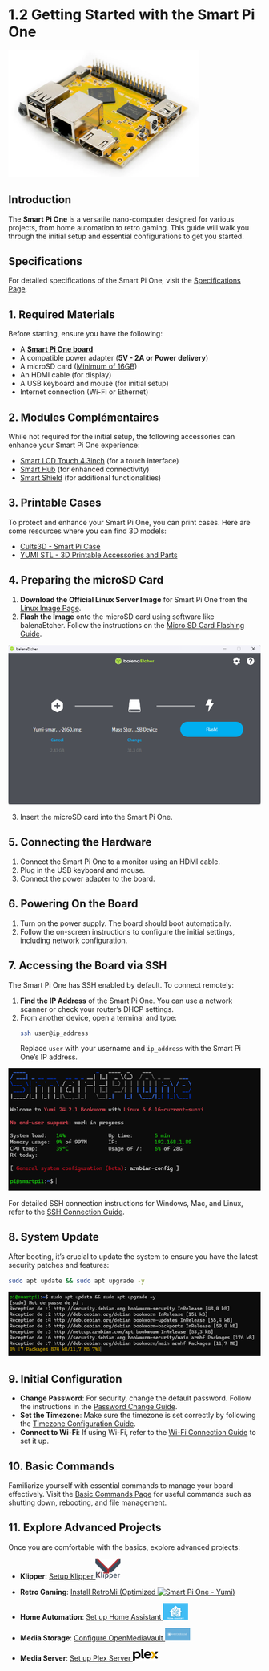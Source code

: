 # 1.2 Getting Started with the Smart Pi One

<img src="../../img/SmartPi/SmartPi_One_Startup/smartpi_one_startup_1.png" alt="Smart Pi One - Yumi" width="380"/>

## Introduction
The **Smart Pi One** is a versatile nano-computer designed for various projects, from home automation to retro gaming. This guide will walk you through the initial setup and essential configurations to get you started.

## Specifications
For detailed specifications of the Smart Pi One, visit the [Specifications Page](https://wiki.yumi-lab.com/SmartPI/SmartPi_One_specifications/).

## 1. Required Materials
Before starting, ensure you have the following:
- A **[Smart Pi One board](https://wanhao-europe.com/collections/yumi-smart-pi-nano-computer-diy/products/yumi-smart-pi-one-1g-ddr3-processeur-h3-allwinner)**
- A compatible power adapter (**5V - 2A or Power delivery**)
- A microSD card ([Minimum of 16GB](https://wanhao-europe.com/collections/yumi-smart-pi-nano-computer-diy/products/carte-micro-sd-16go))
- An HDMI cable (for display)
- A USB keyboard and mouse (for initial setup)
- Internet connection (Wi-Fi or Ethernet)

## 2. Modules Complémentaires
While not required for the initial setup, the following accessories can enhance your Smart Pi One experience:
- [Smart LCD Touch 4.3inch](https://wiki.yumi-lab.com/Yumi_Components/SmartLCD_Touch_4.3inch800x480specifications/) (for a touch interface)
- [Smart Hub](https://wiki.yumi-lab.com/Yumi_Components/SmartHub_specifications/) (for enhanced connectivity)
- [Smart Shield](https://wiki.yumi-lab.com/Yumi_Components/SmartShield_specifications/) (for additional functionalities)

## 3. Printable Cases
To protect and enhance your Smart Pi One, you can print cases. Here are some resources where you can find 3D models:
- [Cults3D - Smart Pi Case](https://cults3d.com/fr/recherche?q=boitier+smart+pi)
- [YUMI STL - 3D Printable Accessories and Parts](https://wiki.yumi-lab.com/Yumi_stl/Printable_Accessories_and_Parts/)

## 4. Preparing the microSD Card
1. **Download the Official Linux Server Image** for Smart Pi One from the [Linux Image Page](https://wiki.yumi-lab.com/SmartPI/SmartPi_Linux/).
2. **Flash the Image** onto the microSD card using software like balenaEtcher. Follow the instructions on the [Micro SD Card Flashing Guide](https://wiki.yumi-lab.com/SmartPI/SmartPi_Linux_flash_sd/).

![smartpi_one_startup_2](/img/SmartPi/SmartPi_One_Startup/smartpi_one_startup_2.png)

3. Insert the microSD card into the Smart Pi One.

## 5. Connecting the Hardware
1. Connect the Smart Pi One to a monitor using an HDMI cable.
2. Plug in the USB keyboard and mouse.
3. Connect the power adapter to the board.

## 6. Powering On the Board
1. Turn on the power supply. The board should boot automatically.
2. Follow the on-screen instructions to configure the initial settings, including network configuration.

## 7. Accessing the Board via SSH
The Smart Pi One has SSH enabled by default. To connect remotely:
1. **Find the IP Address** of the Smart Pi One. You can use a network scanner or check your router’s DHCP settings.
2. From another device, open a terminal and type:
   ```bash
   ssh user@ip_address
   ```
   Replace `user` with your username and `ip_address` with the Smart Pi One’s IP address.

![smartpi_one_startup_3](/img/SmartPi/SmartPi_One_Startup/smartpi_one_startup_3.png)

For detailed SSH connection instructions for Windows, Mac, and Linux, refer to the [SSH Connection Guide](https://wiki.yumi-lab.com/SmartPI/SmartPi_Connect_Ssh/).

## 8. System Update
After booting, it’s crucial to update the system to ensure you have the latest security patches and features:
```bash
sudo apt update && sudo apt upgrade -y
```

![smartpi_one_startup_4](/img/SmartPi/SmartPi_One_Startup/smartpi_one_startup_4.png)

## 9. Initial Configuration
- **Change Password**: For security, change the default password. Follow the instructions in the [Password Change Guide](https://wiki.yumi-lab.com/SmartPI/SmartPi_Change_Password/).
- **Set the Timezone**: Make sure the timezone is set correctly by following the [Timezone Configuration Guide](https://wiki.yumi-lab.com/SmartPI/SmartPi_ConfigureTimeZone/).
- **Connect to Wi-Fi**: If using Wi-Fi, refer to the [Wi-Fi Connection Guide](https://wiki.yumi-lab.com/SmartPI/SmartPi_Connect_Wifi/) to set it up.

## 10. Basic Commands
Familiarize yourself with essential commands to manage your board effectively. Visit the [Basic Commands Page](https://wiki.yumi-lab.com/SmartPI/SmartPi_Basic_Commands/) for useful commands such as shutting down, rebooting, and file management.

## 11. Explore Advanced Projects
Once you are comfortable with the basics, explore advanced projects:
- **Klipper**: [Setup Klipper <img src="../../img/SmartPi/SmartPi_One_Startup/smartpi_one_startup_6.png" alt="Smart Pi One - Yumi" width="50"/>](https://wiki.yumi-lab.com/SmartPI/SmartPi_Klipper/)
- **Retro Gaming**: [Install RetroMi (Optimized <img src="../../img/SmartPi/Retro_Gaming/RetroPieWebsiteLogo.png" alt="Smart Pi One - Yumi" width="100"/>)](https://wiki.yumi-lab.com/SmartPI/SmartPi_Retro_Gaming/)

- **Home Automation**: [Set up Home Assistant <img src="../../img/SmartPi/SmartPi_One_Startup/smartpi_one_startup_5.png" alt="Smart Pi One - Yumi" width="50"/>](https://wiki.yumi-lab.com/SmartPI/SmartPi_Home_Assistant/)
- **Media Storage**: [Configure OpenMediaVault <img src="../../img/SmartPi/SmartPi_One_Startup/smartpi_one_startup_7.png" alt="Smart Pi One - Yumi" width="50"/>](https://wiki.yumi-lab.com/SmartPI/SmartPI_OpenMediaVault/)
- **Media Server**: [Set up Plex Server <img src="../../img/SmartPi/SmartPi_One_Startup/smartpi_one_startup_8.png" alt="Smart Pi One - Yumi" width="50"/>](https://wiki.yumi-lab.com/SmartPI/SmartPi_Plex_Server/)
